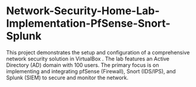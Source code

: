 # Network-Security-Home-Lab-Implementation-PfSense-Snort-Splunk
This project demonstrates the setup and configuration of a comprehensive network security solution in VirtualBox . The lab features an Active Directory (AD) domain with 100 users. The primary focus is on implementing and integrating pfSense (Firewall), Snort (IDS/IPS), and Splunk (SIEM) to secure and monitor the network.
